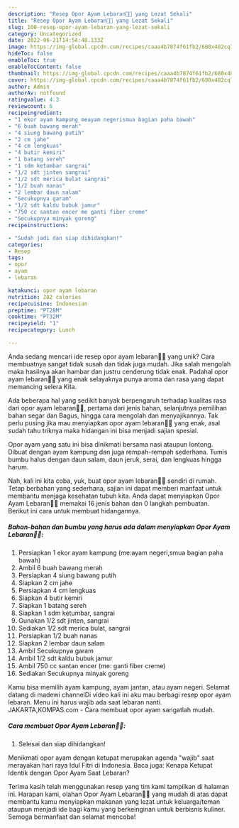 ```yaml
---
description: "Resep Opor Ayam Lebaran👩‍🍳 yang Lezat Sekali"
title: "Resep Opor Ayam Lebaran👩‍🍳 yang Lezat Sekali"
slug: 100-resep-opor-ayam-lebaran-yang-lezat-sekali
category: Uncategorized
date: 2022-06-21T14:54:48.133Z
image: https://img-global.cpcdn.com/recipes/caaa4b7874f61fb2/680x482cq70/opor-ayam-lebaran-foto-resep-utama.jpg
hideToc: false
enableToc: true
enableTocContent: false
thumbnail: https://img-global.cpcdn.com/recipes/caaa4b7874f61fb2/680x482cq70/opor-ayam-lebaran-foto-resep-utama.jpg
cover: https://img-global.cpcdn.com/recipes/caaa4b7874f61fb2/680x482cq70/opor-ayam-lebaran-foto-resep-utama.jpg
author: Admin
authorAv: notfound
ratingvalue: 4.3
reviewcount: 6
recipeingredient:
- "1 ekor ayam kampung meayam negerismua bagian paha bawah"
- "6 buah bawang merah"
- "4 siung bawang putih"
- "2 cm jahe"
- "4 cm lengkuas"
- "4 butir kemiri"
- "1 batang sereh"
- "1 sdm ketumbar sangrai"
- "1/2 sdt jinten sangrai"
- "1/2 sdt merica bulat sangrai"
- "1/2 buah nanas"
- "2 lembar daun salam"
- "Secukupnya garam"
- "1/2 sdt kaldu bubuk jamur"
- "750 cc santan encer me ganti fiber creme"
- "Secukupnya minyak goreng"
recipeinstructions:

- "Sudah jadi dan siap dihidangkan!"
categories:
- Resep
tags:
- opor
- ayam
- lebaran

katakunci: opor ayam lebaran 
nutrition: 202 calories
recipecuisine: Indonesian
preptime: "PT28M"
cooktime: "PT32M"
recipeyield: "1"
recipecategory: Lunch

---
```





Anda sedang mencari ide resep opor ayam lebaran👩‍🍳 yang unik? Cara membuatnya sangat tidak susah dan tidak juga mudah. Jika salah mengolah maka hasilnya akan hambar dan justru cenderung tidak enak. Padahal opor ayam lebaran👩‍🍳 yang enak selayaknya punya aroma dan rasa yang dapat memancing selera Kita.





Ada beberapa hal yang sedikit banyak berpengaruh terhadap kualitas rasa dari opor ayam lebaran👩‍🍳, pertama dari jenis bahan, selanjutnya pemilihan bahan segar dan Bagus, hingga cara mengolah dan menyajikannya. Tak perlu pusing jika mau menyiapkan opor ayam lebaran👩‍🍳 yang enak,      asal sudah tahu triknya maka hidangan ini bisa menjadi sajian spesial.














Opor ayam yang satu ini bisa dinikmati bersama nasi ataupun lontong. Dibuat dengan ayam kampung dan juga rempah-rempah sederhana. Tumis bumbu halus dengan daun salam, daun jeruk, serai, dan lengkuas hingga harum.






Nah, kali ini kita coba, yuk, buat opor ayam lebaran👩‍🍳 sendiri di rumah. Tetap berbahan yang sederhana, sajian ini dapat memberi manfaat untuk membantu menjaga kesehatan tubuh kita. Anda dapat menyiapkan Opor Ayam Lebaran👩‍🍳 memakai 16 jenis bahan dan 0 langkah pembuatan. Berikut ini cara untuk membuat hidangannya.

<!--inarticleads1-->

##### Bahan-bahan dan bumbu yang harus ada dalam menyiapkan Opor Ayam Lebaran👩‍🍳:

1. Persiapkan 1 ekor ayam kampung (me:ayam negeri,smua bagian paha bawah)
1. Ambil 6 buah bawang merah
1. Persiapkan 4 siung bawang putih
1. Siapkan 2 cm jahe
1. Persiapkan 4 cm lengkuas
1. Siapkan 4 butir kemiri
1. Siapkan 1 batang sereh
1. Siapkan 1 sdm ketumbar, sangrai
1. Gunakan 1/2 sdt jinten, sangrai
1. Sediakan 1/2 sdt merica bulat, sangrai
1. Persiapkan 1/2 buah nanas
1. Siapkan 2 lembar daun salam
1. Ambil Secukupnya garam
1. Ambil 1/2 sdt kaldu bubuk jamur
1. Ambil 750 cc santan encer (me: ganti fiber creme)
1. Sediakan Secukupnya minyak goreng


Kamu bisa memilih ayam kampung, ayam jantan, atau ayam negeri. Selamat datang di madewi channelDi video kali ini aku mau berbagi resep opor ayam lebaran. Menu ini harus wajib ada saat lebaran nanti. JAKARTA,KOMPAS.com - Cara membuat opor ayam sangatlah mudah. 

<!--inarticleads2-->

##### Cara membuat Opor Ayam Lebaran👩‍🍳:


1. Selesai dan siap dihidangkan!

Menikmati opor ayam dengan ketupat merupakan agenda &#34;wajib&#34; saat merayakan hari raya Idul Fitri di Indonesia. Baca juga: Kenapa Ketupat Identik dengan Opor Ayam Saat Lebaran? 

Terima kasih telah menggunakan resep yang tim kami tampilkan di halaman ini. Harapan kami, olahan Opor Ayam Lebaran👩‍🍳 yang mudah di atas dapat membantu kamu menyiapkan makanan yang lezat untuk keluarga/teman ataupun menjadi ide bagi kamu yang berkeinginan untuk berbisnis kuliner. Semoga bermanfaat dan selamat mencoba!
